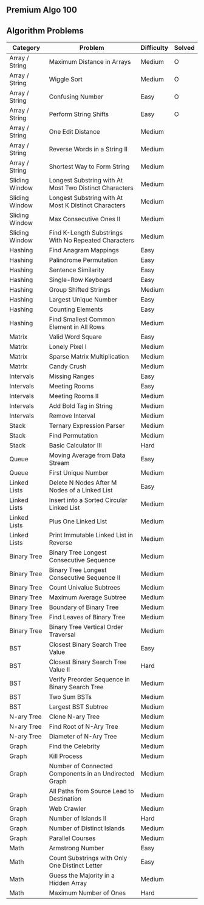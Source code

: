 ## Premium Algo 100

## **Algorithm Problems**

| **Category**   | **Problem**                                            | **Difficulty** | **Solved** |
| -------------- | ------------------------------------------------------ | -------------- | ---------- |
| Array / String | Maximum Distance in Arrays                             | Medium         | O          |
| Array / String | Wiggle Sort                                            | Medium         | O          |
| Array / String | Confusing Number                                       | Easy           | O          |
| Array / String | Perform String Shifts                                  | Easy           | O          |
| Array / String | One Edit Distance                                      | Medium         |            |
| Array / String | Reverse Words in a String II                           | Medium         |            |
| Array / String | Shortest Way to Form String                            | Medium         |            |
| Sliding Window | Longest Substring with At Most Two Distinct Characters | Medium         |            |
| Sliding Window | Longest Substring with At Most K Distinct Characters   | Medium         |            |
| Sliding Window | Max Consecutive Ones II                                | Medium         |            |
| Sliding Window | Find K-Length Substrings With No Repeated Characters   | Medium         |            |
| Hashing        | Find Anagram Mappings                                  | Easy           |            |
| Hashing        | Palindrome Permutation                                 | Easy           |            |
| Hashing        | Sentence Similarity                                    | Easy           |            |
| Hashing        | Single-Row Keyboard                                    | Easy           |            |
| Hashing        | Group Shifted Strings                                  | Medium         |            |
| Hashing        | Largest Unique Number                                  | Easy           |            |
| Hashing        | Counting Elements                                      | Easy           |            |
| Hashing        | Find Smallest Common Element in All Rows               | Medium         |            |
| Matrix         | Valid Word Square                                      | Easy           |            |
| Matrix         | Lonely Pixel I                                         | Medium         |            |
| Matrix         | Sparse Matrix Multiplication                           | Medium         |            |
| Matrix         | Candy Crush                                            | Medium         |            |
| Intervals      | Missing Ranges                                         | Easy           |            |
| Intervals      | Meeting Rooms                                          | Easy           |            |
| Intervals      | Meeting Rooms II                                       | Medium         |            |
| Intervals      | Add Bold Tag in String                                 | Medium         |            |
| Intervals      | Remove Interval                                        | Medium         |            |
| Stack          | Ternary Expression Parser                              | Medium         |            |
| Stack          | Find Permutation                                       | Medium         |            |
| Stack          | Basic Calculator III                                   | Hard           |            |
| Queue          | Moving Average from Data Stream                        | Easy           |            |
| Queue          | First Unique Number                                    | Medium         |            |
| Linked Lists   | Delete N Nodes After M Nodes of a Linked List          | Easy           |            |
| Linked Lists   | Insert into a Sorted Circular Linked List              | Medium         |            |
| Linked Lists   | Plus One Linked List                                   | Medium         |            |
| Linked Lists   | Print Immutable Linked List in Reverse                 | Medium         |            |
| Binary Tree    | Binary Tree Longest Consecutive Sequence               | Medium         |            |
| Binary Tree    | Binary Tree Longest Consecutive Sequence II            | Medium         |            |
| Binary Tree    | Count Univalue Subtrees                                | Medium         |            |
| Binary Tree    | Maximum Average Subtree                                | Medium         |            |
| Binary Tree    | Boundary of Binary Tree                                | Medium         |            |
| Binary Tree    | Find Leaves of Binary Tree                             | Medium         |            |
| Binary Tree    | Binary Tree Vertical Order Traversal                   | Medium         |            |
| BST            | Closest Binary Search Tree Value                       | Easy           |            |
| BST            | Closest Binary Search Tree Value II                    | Hard           |            |
| BST            | Verify Preorder Sequence in Binary Search Tree         | Medium         |            |
| BST            | Two Sum BSTs                                           | Medium         |            |
| BST            | Largest BST Subtree                                    | Medium         |            |
| N-ary Tree     | Clone N-ary Tree                                       | Medium         |            |
| N-ary Tree     | Find Root of N-Ary Tree                                | Medium         |            |
| N-ary Tree     | Diameter of N-Ary Tree                                 | Medium         |            |
| Graph          | Find the Celebrity                                     | Medium         |            |
| Graph          | Kill Process                                           | Medium         |            |
| Graph          | Number of Connected Components in an Undirected Graph  | Medium         |            |
| Graph          | All Paths from Source Lead to Destination              | Medium         |            |
| Graph          | Web Crawler                                            | Medium         |            |
| Graph          | Number of Islands II                                   | Hard           |            |
| Graph          | Number of Distinct Islands                             | Medium         |            |
| Graph          | Parallel Courses                                       | Medium         |            |
| Math           | Armstrong Number                                       | Easy           |            |
| Math           | Count Substrings with Only One Distinct Letter         | Easy           |            |
| Math           | Guess the Majority in a Hidden Array                   | Medium         |            |
| Math           | Maximum Number of Ones                                 | Hard           |            |
